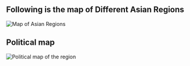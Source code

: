 ## Following is the map of Different Asian Regions

![Map of Asian Regions](https://lh3.googleusercontent.com/d/1I6R7w0ARwYPAouDvZLx2gQMKFmG22fjC)

## Political map

![Political map of the region](https://lh3.googleusercontent.com/d/1MGR8lVHV4MPLqit05oaUxBAc4fjirSc3)
